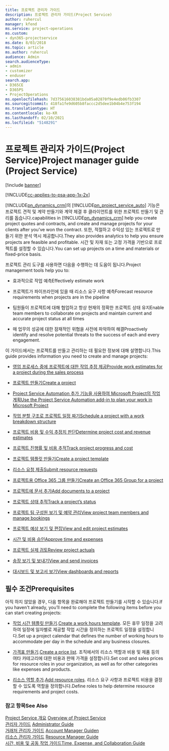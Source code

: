 ```yaml
---
title: 프로젝트 관리자 가이드
description: 프로젝트 관리자 가이드(Project Service)
author: ruhercul
manager: kfend
ms.service: project-operations
ms.custom:
- dyn365-projectservice
ms.date: 8/03/2018
ms.topic: article
ms.author: ruhercul
audience: Admin
search.audienceType:
- admin
- customizer
- enduser
search.app:
- D365CE
- D365PS
- ProjectOperations
ms.openlocfilehash: 7d375616038381bda05a02870f9e4edb06fb3307
ms.sourcegitcommit: 418fa1fe9d605b8faccc2d5dee1b04b4e753f194
ms.translationtype: HT
ms.contentlocale: ko-KR
ms.lasthandoff: 02/10/2021
ms.locfileid: "5148291"
---
```

# <a name="project-manager-guide-project-service"></a><span data-ttu-id="b75da-103">프로젝트 관리자 가이드(Project Service)</span><span class="sxs-lookup"><span data-stu-id="b75da-103">Project manager guide (Project Service)</span></span>

[!include [banner](../includes/psa-now-project-operations.md)]

[!INCLUDE[cc-applies-to-psa-app-1x-2x](../includes/cc-applies-to-psa-app-1x-2x.md)]

[!INCLUDE[pn_dynamics_crm](../includes/pn-dynamics-crm.md)]<span data-ttu-id="b75da-104">의 [!INCLUDE[pn_project_service_auto](../includes/pn-project-service-auto.md)] 기능은 프로젝트 견적 및 계약 만들기와 계약 체결 후 클라이언트를 위한 프로젝트 만들기 및 관리를 돕습니다.</span><span class="sxs-lookup"><span data-stu-id="b75da-104">capabilities in [!INCLUDE[pn_dynamics_crm](../includes/pn-dynamics-crm.md)] help you create project quotes and contracts, and create and manage projects for your clients after you’ve won the contract.</span></span> <span data-ttu-id="b75da-105">또한, 적절하고 수익성 있는 프로젝트로 만들기 위한 분석 역시 제공합니다.</span><span class="sxs-lookup"><span data-stu-id="b75da-105">They also provides analytics to help you ensure projects are feasible and profitable.</span></span> <span data-ttu-id="b75da-106">시간 및 자재 또는 고정 가격을 기반으로 프로젝트를 설정할 수 있습니다.</span><span class="sxs-lookup"><span data-stu-id="b75da-106">You can set up projects on a time and materials or fixed-price basis.</span></span>  
  
 <span data-ttu-id="b75da-107">프로젝트 관리 도구를 사용하면 다음을 수행하는 데 도움이 됩니다.</span><span class="sxs-lookup"><span data-stu-id="b75da-107">Project management tools help you to:</span></span>  
  
-   <span data-ttu-id="b75da-108">효과적으로 작업 예측</span><span class="sxs-lookup"><span data-stu-id="b75da-108">Effectively estimate work</span></span>  
  
-   <span data-ttu-id="b75da-109">프로젝트가 파이프라인에 있을 때 리소스 요구 사항 예측</span><span class="sxs-lookup"><span data-stu-id="b75da-109">Forecast resource requirements when projects are in the pipeline</span></span>  
  
-   <span data-ttu-id="b75da-110">팀원들이 프로젝트에 대해 협업하고 항상 현재의 정확한 프로젝트 상태 유지</span><span class="sxs-lookup"><span data-stu-id="b75da-110">Enable team members to collaborate on projects and maintain current and accurate project status at all times</span></span>  
  
-   <span data-ttu-id="b75da-111">매 업무의 성공에 대한 잠재적인 위협을 사전에 파악하여 해결</span><span class="sxs-lookup"><span data-stu-id="b75da-111">Proactively identify and resolve potential threats to the success of each and every engagement.</span></span>  
  
<span data-ttu-id="b75da-112">이 가이드에서는 프로젝트를 만들고 관리하는 데 필요한 정보에 대해 설명합니다.</span><span class="sxs-lookup"><span data-stu-id="b75da-112">This guide provides information you need to create and manage projects:</span></span>  
  
-   [<span data-ttu-id="b75da-113">영업 프로세스 중에 프로젝트에 대한 작업 추정 제공</span><span class="sxs-lookup"><span data-stu-id="b75da-113">Provide work estimates for a project during the sales process</span></span>](../psa/provide-estimates-project-during-sales-process.md)  
  
-   [<span data-ttu-id="b75da-114">프로젝트 만들기</span><span class="sxs-lookup"><span data-stu-id="b75da-114">Create a project</span></span>](../psa/create-project.md)  
  
-   [<span data-ttu-id="b75da-115">Project Service Automation 추가 기능을 사용하여 Microsoft Project의 작업 계획</span><span class="sxs-lookup"><span data-stu-id="b75da-115">Use the Project Service Automation add-in to plan your work in Microsoft Project</span></span>](../psa/add-plan-work-microsoft-project.md)  
  
-   [<span data-ttu-id="b75da-116">작업 분할 구조로 프로젝트 일정 짜기</span><span class="sxs-lookup"><span data-stu-id="b75da-116">Schedule a project with a work breakdown structure</span></span>](../psa/schedule-project-work-breakdown-structure.md)  
  
-   [<span data-ttu-id="b75da-117">프로젝트 비용 및 수익 추정치 판단</span><span class="sxs-lookup"><span data-stu-id="b75da-117">Determine project cost and revenue estimates</span></span>](../psa/determine-project-cost-revenue-estimates.md)  
  
-   [<span data-ttu-id="b75da-118">프로젝트 진행률 및 비용 추적</span><span class="sxs-lookup"><span data-stu-id="b75da-118">Track project progress and cost</span></span>](../psa/track-project-progress-cost.md)  
  
-   [<span data-ttu-id="b75da-119">프로젝트 템플릿 만들기</span><span class="sxs-lookup"><span data-stu-id="b75da-119">Create a project template</span></span>](../psa/create-project-template.md)  
  
-   [<span data-ttu-id="b75da-120">리소스 요청 제출</span><span class="sxs-lookup"><span data-stu-id="b75da-120">Submit resource requests</span></span>](../psa/submit-resource-requests.md)  
  
-   [<span data-ttu-id="b75da-121">프로젝트용 Office 365 그룹 만들기</span><span class="sxs-lookup"><span data-stu-id="b75da-121">Create an Office 365 Group for a project</span></span>](../psa/create-office-365-group-project.md)  
  
-   [<span data-ttu-id="b75da-122">프로젝트에 문서 추가</span><span class="sxs-lookup"><span data-stu-id="b75da-122">Add documents to a project</span></span>](../psa/add-documents-project.md)  
  
-   [<span data-ttu-id="b75da-123">프로젝트 상태 추적</span><span class="sxs-lookup"><span data-stu-id="b75da-123">Track a project’s status</span></span>](../psa/track-project-status.md)  
  
-   [<span data-ttu-id="b75da-124">프로젝트 팀 구성원 보기 및 예약 관리</span><span class="sxs-lookup"><span data-stu-id="b75da-124">View project team members and manage bookings</span></span>](../psa/view-project-team-members-manage-bookings.md)  
  
-   [<span data-ttu-id="b75da-125">프로젝트 예상 보기 및 편집</span><span class="sxs-lookup"><span data-stu-id="b75da-125">View and edit project estimates</span></span>](../psa/view-edit-project-estimates.md)  
  
-   [<span data-ttu-id="b75da-126">시간 및 비용 승인</span><span class="sxs-lookup"><span data-stu-id="b75da-126">Approve time and expenses</span></span>](../psa/approve-time-expenses.md)  
  
-   [<span data-ttu-id="b75da-127">프로젝트 실제 검토</span><span class="sxs-lookup"><span data-stu-id="b75da-127">Review project actuals</span></span>](../psa/review-project-actuals.md)  
  
-   [<span data-ttu-id="b75da-128">송장 보기 및 보내기</span><span class="sxs-lookup"><span data-stu-id="b75da-128">View and send invoices</span></span>](../psa/view-send-invoices.md)  
  
-   [<span data-ttu-id="b75da-129">대시보드 및 보고서 보기</span><span class="sxs-lookup"><span data-stu-id="b75da-129">View dashboards and reports</span></span>](../psa/view-dashboards-reports.md)  
  
## <a name="prerequisites"></a><span data-ttu-id="b75da-130">필수 조건</span><span class="sxs-lookup"><span data-stu-id="b75da-130">Prerequisites</span></span>  
 <span data-ttu-id="b75da-131">아직 하지 않았을 경우, 다음 항목을 완료해야 프로젝트 만들기를 시작할 수 있습니다.</span><span class="sxs-lookup"><span data-stu-id="b75da-131">If you haven't already, you’ll need to complete the following items before you can start creating projects:</span></span>  
  
-   <span data-ttu-id="b75da-132">[작업 시간 템플릿 만들기](../psa/create-work-hours-template.md).</span><span class="sxs-lookup"><span data-stu-id="b75da-132">[Create a work hours template](../psa/create-work-hours-template.md).</span></span> <span data-ttu-id="b75da-133">모든 휴무 일정을 고려하여 일정에 일자별로 제공할 작업 시간을 정의하는 프로젝트 일정을 설정합니다.</span><span class="sxs-lookup"><span data-stu-id="b75da-133">Set up a project calendar that defines the number of working hours to accommodate per day in the schedule and any business closures.</span></span>  
  
-   <span data-ttu-id="b75da-134">[가격표 만들기](../psa/create-price-list.md).</span><span class="sxs-lookup"><span data-stu-id="b75da-134">[Create a price list](../psa/create-price-list.md).</span></span> <span data-ttu-id="b75da-135">조직에서의 리소스 역할과 비용 및 제품 등의 여타 카테고리에 대한 비용과 판매 가격을 설정합니다.</span><span class="sxs-lookup"><span data-stu-id="b75da-135">Set cost and sales prices for resource roles in your organization, as well as for other categories like expenses and products.</span></span>  
  
-   <span data-ttu-id="b75da-136">[리소스 역할 추가](../psa/add-resource-roles.md).</span><span class="sxs-lookup"><span data-stu-id="b75da-136">[Add resource roles](../psa/add-resource-roles.md).</span></span> <span data-ttu-id="b75da-137">리소스 요구 사항과 프로젝트 비용을 결정할 수 있도록 역할을 정의합니다.</span><span class="sxs-lookup"><span data-stu-id="b75da-137">Define roles to help determine resource requirements and project costs.</span></span>  
  
### <a name="see-also"></a><span data-ttu-id="b75da-138">참고 항목</span><span class="sxs-lookup"><span data-stu-id="b75da-138">See Also</span></span>  
 <span data-ttu-id="b75da-139">[Project Service 개요](../psa/overview.md) </span><span class="sxs-lookup"><span data-stu-id="b75da-139">[Overview of Project Service](../psa/overview.md) </span></span>  
 <span data-ttu-id="b75da-140">[관리자 가이드](../psa/admin-guide.md) </span><span class="sxs-lookup"><span data-stu-id="b75da-140">[Administrator Guide](../psa/admin-guide.md) </span></span>  
 <span data-ttu-id="b75da-141">[거래처 관리자 가이드](../psa/account-manager-guide.md) </span><span class="sxs-lookup"><span data-stu-id="b75da-141">[Account Manager Guiden](../psa/account-manager-guide.md) </span></span>  
 <span data-ttu-id="b75da-142">[리소스 관리자 가이드](../psa/resource-manager-guide.md) </span><span class="sxs-lookup"><span data-stu-id="b75da-142">[Resource Manager Guide](../psa/resource-manager-guide.md) </span></span>  
 [<span data-ttu-id="b75da-143">시간, 비용 및 공동 작업 가이드</span><span class="sxs-lookup"><span data-stu-id="b75da-143">Time, Expense, and Collaboration Guide</span></span>](../psa/time-expense-collaboration-guide.md)

